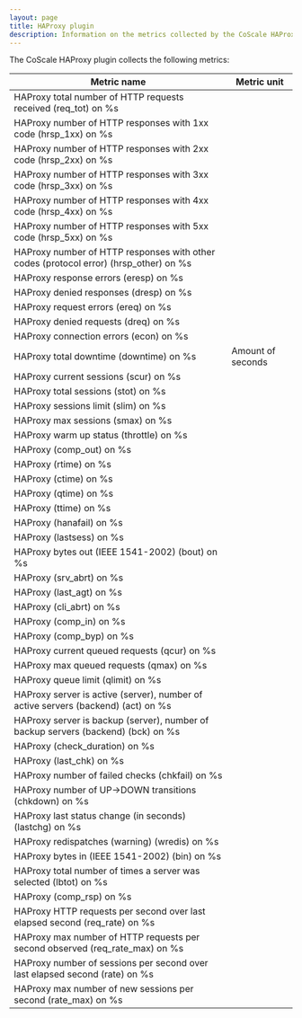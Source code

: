 ```yaml
---
layout: page
title: HAProxy plugin
description: Information on the metrics collected by the CoScale HAProxy plugin.
---
```


The CoScale HAProxy plugin collects the following metrics:


|                                    Metric name                                        |       Metric unit       |
|---------------------------------------------------------------------------------------|-------------------------|
| HAProxy total number of HTTP requests received (req_tot) on %s                        |                         |
| HAProxy number of HTTP responses with 1xx code (hrsp_1xx) on %s                       |                         |
| HAProxy number of HTTP responses with 2xx code (hrsp_2xx) on %s                       |                         |
| HAProxy number of HTTP responses with 3xx code (hrsp_3xx) on %s                       |                         |
| HAProxy number of HTTP responses with 4xx code (hrsp_4xx) on %s                       |                         |
| HAProxy number of HTTP responses with 5xx code (hrsp_5xx) on %s                       |                         |
| HAProxy number of HTTP responses with other codes (protocol error) (hrsp_other) on %s |                         |
| HAProxy response errors (eresp) on %s                                                 |                         |
| HAProxy denied responses (dresp) on %s                                                |                         |
| HAProxy request errors (ereq) on %s                                                   |                         |
| HAProxy denied requests (dreq) on %s                                                  |                         |
| HAProxy connection errors (econ) on %s                                                |                         |
| HAProxy total downtime (downtime) on %s                                               | Amount of seconds       |
| HAProxy current sessions (scur) on %s                                                 |                         |
| HAProxy total sessions (stot) on %s                                                   |                         |
| HAProxy sessions limit (slim) on %s                                                   |                         |
| HAProxy max sessions (smax) on %s                                                     |                         |
| HAProxy warm up status (throttle) on %s                                               |                         |
| HAProxy (comp_out) on %s                                                              |                         |
| HAProxy (rtime) on %s                                                                 |                         |
| HAProxy (ctime) on %s                                                                 |                         |
| HAProxy (qtime) on %s                                                                 |                         |
| HAProxy (ttime) on %s                                                                 |                         |
| HAProxy (hanafail) on %s                                                              |                         |
| HAProxy (lastsess) on %s                                                              |                         |
| HAProxy bytes out (IEEE 1541-2002) (bout) on %s                                       |                         |
| HAProxy (srv_abrt) on %s                                                              |                         |
| HAProxy (last_agt) on %s                                                              |                         |
| HAProxy (cli_abrt) on %s                                                              |                         |
| HAProxy (comp_in) on %s                                                               |                         |
| HAProxy (comp_byp) on %s                                                              |                         |
| HAProxy current queued requests (qcur) on %s                                          |                         |
| HAProxy max queued requests (qmax) on %s                                              |                         |
| HAProxy queue limit (qlimit) on %s                                                    |                         |
| HAProxy server is active (server), number of active servers (backend) (act) on %s     |                         |
| HAProxy server is backup (server), number of backup servers (backend) (bck) on %s     |                         |
| HAProxy (check_duration) on %s                                                        |                         |
| HAProxy (last_chk) on %s                                                              |                         |
| HAProxy number of failed checks (chkfail) on %s                                       |                         |
| HAProxy number of UP->DOWN transitions (chkdown) on %s                                |                         |
| HAProxy last status change (in seconds) (lastchg) on %s                               |                         |
| HAProxy redispatches (warning) (wredis) on %s                                         |                         |
| HAProxy bytes in (IEEE 1541-2002) (bin) on %s                                         |                         |
| HAProxy total number of times a server was selected (lbtot) on %s                     |                         |
| HAProxy (comp_rsp) on %s                                                              |                         |
| HAProxy HTTP requests per second over last elapsed second (req_rate) on %s            |                         |
| HAProxy max number of HTTP requests per second observed (req_rate_max) on %s          |                         |
| HAProxy number of sessions per second over last elapsed second (rate) on %s           |                         |
| HAProxy max number of new sessions per second (rate_max) on %s                        |                         |
